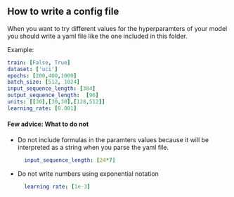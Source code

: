 ## How to write a config file

When you want to try different values for the hyperparamters of your model you should write a yaml file like the one 
included in this folder. 

Example:
```yaml
train: [False, True]
dataset: ['uci']
epochs: [200,400,1000]
batch_size: [512, 1024]
input_sequence_length: [384]
output_sequence_length:  [96]
units: [[30],[30,30],[128,512]]
learning_rate: [0.001]
```

#### Few advice: What to do not
- Do not include formulas in the paramters values because it will be interpreted as a string when you parse the yaml file.
  ```yaml
    input_sequence_length: [24*7]
  ``` 
- Do not write numbers using exponential notation
  ```yaml
    learning rate: [1e-3]
  ``` 
